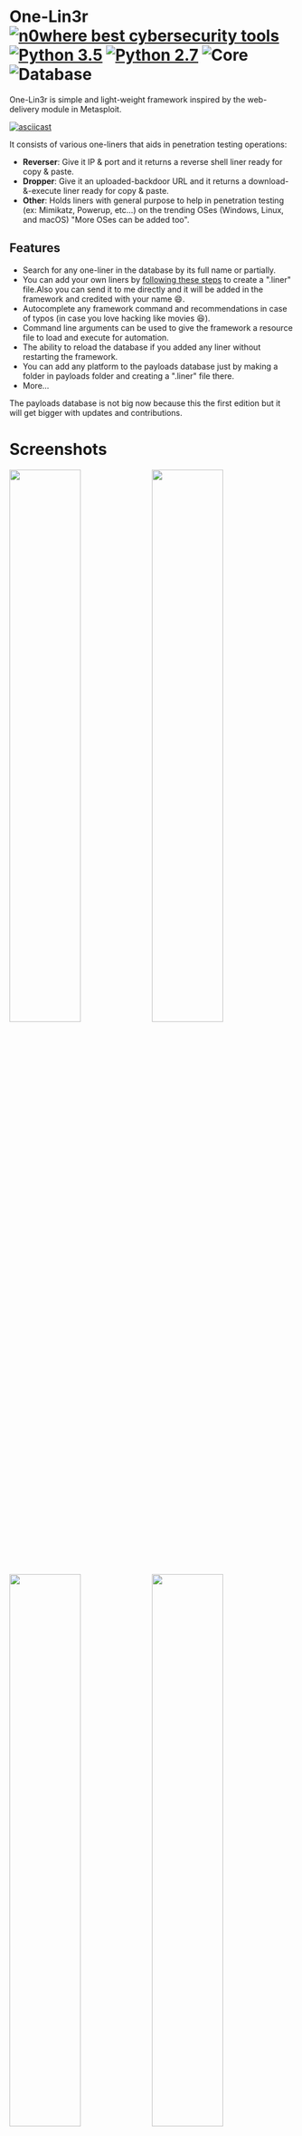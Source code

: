# One-Lin3r [![n0where best cybersecurity tools](https://img.shields.io/badge/6-This%20year%20top%20100%20tools-red.svg)](https://n0where.net/best-free-open-source-cybersecurity-tools) [![Python 3.5](https://img.shields.io/badge/Python-3.5-yellow.svg)](http://www.python.org/download/) [![Python 2.7](https://img.shields.io/badge/Python-2.7-yellow.svg)](http://www.python.org/download/) ![Core](https://img.shields.io/badge/Core-1.0-red.svg) ![Database](https://img.shields.io/badge/Database-0.4-red.svg)

One-Lin3r is simple and light-weight framework inspired by the web-delivery module in Metasploit.

[![asciicast](https://asciinema.org/a/157020.png)](https://asciinema.org/a/157020?autoplay=1)

It consists of various one-liners that aids in penetration testing operations:
- **Reverser**: Give it IP & port and it returns a reverse shell liner ready for copy & paste.
- **Dropper**: Give it an uploaded-backdoor URL and it returns a download-&-execute liner ready for copy & paste.
- **Other**: Holds liners with general purpose to help in penetration testing (ex: Mimikatz, Powerup, etc...) on the trending OSes (Windows, Linux, and macOS) "More OSes can be added too".

## Features
- Search for any one-liner in the database by its full name or partially.
- You can add your own liners by [following these steps](https://github.com/D4Vinci/One-Lin3r/wiki) to create a ".liner" file.Also you can send it to me directly and it will be added in the framework and credited with your name :smile:.
- Autocomplete any framework command and recommendations in case of typos (in case you love hacking like movies :laughing:).
- Command line arguments can be used to give the framework a resource file to load and execute for automation.
- The ability to reload the database if you added any liner without restarting the framework.
- You can add any platform to the payloads database just by making a folder in payloads folder and creating a ".liner" file there.
- More...

The payloads database is not big now because this the first edition but it will get bigger with updates and contributions.

# Screenshots
<img src="https://github.com/D4Vinci/One-Lin3r/blob/master/Core/resources/oneliner1.png" width="50%"></img><img src="https://github.com/D4Vinci/One-Lin3r/blob/master/Core/resources/oneliner2.png" width="50%"></img>
<img src="https://github.com/D4Vinci/One-Lin3r/blob/master/Core/resources/oneliner3.png" width="50%"></img><img src="https://github.com/D4Vinci/One-Lin3r/blob/master/Core/resources/oneliner4.png" width="50%"></img>


# Usage

## Commandline arguments
```
usage: One-Lin3r.py [-h] [-r R] [-x X] [-q]

optional arguments:
  -h, --help  show this help message and exit
  -r          Execute a resource file (history file).
  -x          Execute a specific command (use ; for multiples).
  -q          Quit mode (no banner).
```

## Framework commands
```
Command             Description
--------            -------------
help/?              Show this help menu
list/show           List payloads you can use in the attack.
search  <Keyword>   Search payloads for a specific one
use     <payload>   Use an available payload
info    <payload>   Get information about an available payload
banner              Display banner
reload/refresh      Reload the payloads database
check               Prints the core version and database version then check for them online.
history             Display command line most important history from the beginning
save_history        Save command line history to a file
exit/quit           Exit the framework
`````

## Installing and requirements
### To make the tool work at its best you must have :
- Python 3.x or 2.x (preferred 3).
- Linux (Tested on kali rolling) or Windows system (Not tested yet on MacOS but it should work).
- The requirements mentioned in the next few lines.

### Installing
**+For windows : (After downloading ZIP and upzip it)**
```
cd One-Lin3r-master
python -m pip install -r win_requirements.txt
python One-Lin3r.py -h
```
**+For Linux :**
```
git clone https://github.com/D4Vinci/One-Lin3r.git
chmod 777 -R One-Lin3r
cd One-Lin3r
pip install -r requirements.txt
python One-Lin3r.py -h
```

## Contact
- [Twitter](https://twitter.com/D4Vinci1)

## Donation
If you liked my work and want to support me, you can give me a cup of coffee :)

<img src="https://github.com/D4Vinci/Dr0p1t-Framework/blob/master/donate.png"></img>

bitcoin address: 1f4KfYikfqHQzEAsAGxjq46GdrBKc8jrG

## Disclaimer
One-Lin3r is created to help in penetration testing and it's not responsible for any misuse or illegal purposes.

Copying a code from this tool or using it in another tool is accepted as you mention where you get it from :smile:.

> Pull requests are always welcomed :D
